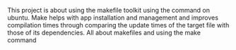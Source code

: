 This project is about using the makefile toolkit using the  command on ubuntu. Make helps with app installation and management and improves compilation times through comparing the update times of the target file with those of its dependencies.
All about makefiles and using the make command
